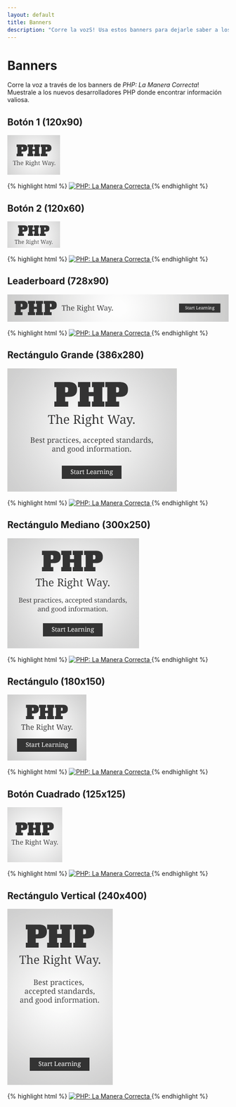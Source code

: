 ```yaml
---
layout: default
title: Banners
description: "Corre la vozS! Usa estos banners para dejarle saber a los nuevos desarrolladores PHP de la guía PHP: La Manera Correcta"
---
```


# Banners

Corre la voz a través de los banners de _PHP: La Manera Correcta_! Muestrale a los nuevos desarrolladores PHP donde encontrar información valiosa.

## Botón 1 (120x90)

<p><img src="images/banners/btn1-120x90.png" alt="PHP: La Manera Correcta"/></p>

{% highlight html %}
<a href="http://phpdevenezuela.github.io/php-the-right-way/">
    <img src="http://phpdevenezuela.github.io/php-the-right-way/images/banners/btn1-120x90.png" alt="PHP: La Manera Correcta"/>
</a>
{% endhighlight %}

## Botón 2 (120x60)

<p><img src="images/banners/btn2-120x60.png" alt="PHP: La Manera Correcta"/></p>

{% highlight html %}
<a href="http://phpdevenezuela.github.io/php-the-right-way/">
    <img src="http://phpdevenezuela.github.io/php-the-right-way/images/banners/btn2-120x60.png" alt="PHP: La Manera Correcta"/>
</a>
{% endhighlight %}

## Leaderboard (728x90)

<p><img src="images/banners/leaderboard-728x90.png" alt="PHP: La Manera Correcta"/></p>

{% highlight html %}
<a href="http://phpdevenezuela.github.io/php-the-right-way/">
    <img src="http://phpdevenezuela.github.io/php-the-right-way/images/banners/leaderboard-728x90.png" alt="PHP: La Manera Correcta"/>
</a>
{% endhighlight %}

## Rectángulo Grande (386x280)

<p><img src="images/banners/lg-rect-386x280.png" alt="PHP: La Manera Correcta"/></p>

{% highlight html %}
<a href="http://phpdevenezuela.github.io/php-the-right-way/">
    <img src="http://phpdevenezuela.github.io/php-the-right-way/images/banners/lg-rect-386x280.png" alt="PHP: La Manera Correcta"/>
</a>
{% endhighlight %}

## Rectángulo Mediano (300x250)

<p><img src="images/banners/med-rect-300x250.png" alt="PHP: La Manera Correcta"/></p>

{% highlight html %}
<a href="http://phpdevenezuela.github.io/php-the-right-way/">
    <img src="http://phpdevenezuela.github.io/php-the-right-way/images/banners/med-rect-300x250.png" alt="PHP: La Manera Correcta"/>
</a>
{% endhighlight %}

## Rectángulo (180x150)

<p><img src="images/banners/rect-180x150.png" alt="PHP: La Manera Correcta"/></p>

{% highlight html %}
<a href="http://phpdevenezuela.github.io/php-the-right-way/">
    <img src="http://phpdevenezuela.github.io/php-the-right-way/images/banners/rect-180x150.png" alt="PHP: La Manera Correcta"/>
</a>
{% endhighlight %}

## Botón Cuadrado (125x125)

<p><img src="images/banners/sq-btn-125x125.png" alt="PHP: La Manera Correcta"/></p>

{% highlight html %}
<a href="http://phpdevenezuela.github.io/php-the-right-way/">
    <img src="http://phpdevenezuela.github.io/php-the-right-way/images/banners/sq-btn-125x125.png" alt="PHP: La Manera Correcta"/>
</a>
{% endhighlight %}

## Rectángulo Vertical (240x400)

<p><img src="images/banners/vert-rect-240x400.png" alt="PHP: La Manera Correcta"/></p>

{% highlight html %}
<a href="http://phpdevenezuela.github.io/php-the-right-way/">
    <img src="http://phpdevenezuela.github.io/php-the-right-way/images/banners/vert-rect-240x400.png" alt="PHP: La Manera Correcta"/>
</a>
{% endhighlight %}
